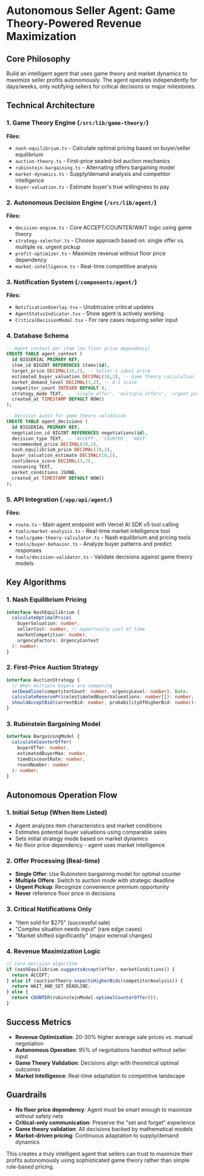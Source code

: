 # Autonomous Seller Agent: Game Theory-Powered Revenue Maximization

## Core Philosophy
Build an intelligent agent that uses game theory and market dynamics to maximize seller profits autonomously. The agent operates independently for days/weeks, only notifying sellers for critical decisions or major milestones.

## Technical Architecture

### 1. Game Theory Engine (`/src/lib/game-theory/`)
**Files:**
- `nash-equilibrium.ts` - Calculate optimal pricing based on buyer/seller equilibrium
- `auction-theory.ts` - First-price sealed-bid auction mechanics
- `rubinstein-bargaining.ts` - Alternating offers bargaining model
- `market-dynamics.ts` - Supply/demand analysis and competitor intelligence
- `buyer-valuation.ts` - Estimate buyer's true willingness to pay

### 2. Autonomous Decision Engine (`/src/lib/agent/`)
**Files:**
- `decision-engine.ts` - Core ACCEPT/COUNTER/WAIT logic using game theory
- `strategy-selector.ts` - Choose approach based on: single offer vs. multiple vs. urgent pickup
- `profit-optimizer.ts` - Maximize revenue without floor price dependency
- `market-intelligence.ts` - Real-time competitive analysis

### 3. Notification System (`/components/agent/`)
**Files:**
- `NotificationOverlay.tsx` - Unobtrusive critical updates
- `AgentStatusIndicator.tsx` - Show agent is actively working
- `CriticalDecisionModal.tsx` - For rare cases requiring seller input

### 4. Database Schema
```sql
-- Agent context per item (no floor price dependency)
CREATE TABLE agent_context (
  id BIGSERIAL PRIMARY KEY,
  item_id BIGINT REFERENCES items(id),
  target_price DECIMAL(10,2), -- Seller's ideal price
  estimated_buyer_valuation DECIMAL(10,2), -- Game theory calculation
  market_demand_level DECIMAL(3,2), -- 0-1 scale
  competitor_count INTEGER DEFAULT 0,
  strategy_mode TEXT, -- 'single_offer', 'multiple_offers', 'urgent_pickup'
  created_at TIMESTAMP DEFAULT NOW()
);

-- Decision audit for game theory validation
CREATE TABLE agent_decisions (
  id BIGSERIAL PRIMARY KEY,
  negotiation_id BIGINT REFERENCES negotiations(id),
  decision_type TEXT, -- 'ACCEPT', 'COUNTER', 'WAIT'
  recommended_price DECIMAL(10,2),
  nash_equilibrium_price DECIMAL(10,2),
  buyer_valuation_estimate DECIMAL(10,2),
  confidence_score DECIMAL(3,2),
  reasoning TEXT,
  market_conditions JSONB,
  created_at TIMESTAMP DEFAULT NOW()
);
```

### 5. API Integration (`/app/api/agent/`)
**Files:**
- `route.ts` - Main agent endpoint with Vercel AI SDK v5 tool calling
- `tools/market-analysis.ts` - Real-time market intelligence tool
- `tools/game-theory-calculator.ts` - Nash equilibrium and pricing tools
- `tools/buyer-behavior.ts` - Analyze buyer patterns and predict responses
- `tools/decision-validator.ts` - Validate decisions against game theory models

## Key Algorithms

### 1. Nash Equilibrium Pricing
```typescript
interface NashEquilibrium {
  calculateOptimalPrice(
    buyerValuation: number,
    sellerCost: number, // opportunity cost of time
    marketCompetition: number,
    urgencyFactors: UrgencyContext
  ): number;
}
```

### 2. First-Price Auction Strategy
```typescript
interface AuctionStrategy {
  // When multiple buyers are competing
  setDeadline(competitorCount: number, urgencyLevel: number): Date;
  calculateReservePrice(estimatedBuyerValueations: number[]): number;
  shouldAcceptBid(currentBid: number, probabilityOfHigherBid: number): boolean;
}
```

### 3. Rubinstein Bargaining Model
```typescript
interface BargainingModel {
  calculateCounterOffer(
    buyerOffer: number,
    estimatedBuyerMax: number,
    timeDiscountRate: number,
    roundNumber: number
  ): number;
}
```

## Autonomous Operation Flow

### 1. Initial Setup (When Item Listed)
- Agent analyzes item characteristics and market conditions
- Estimates potential buyer valuations using comparable sales
- Sets initial strategy mode based on market dynamics
- No floor price dependency - agent uses market intelligence

### 2. Offer Processing (Real-time)
- **Single Offer**: Use Rubinstein bargaining model for optimal counter
- **Multiple Offers**: Switch to auction mode with strategic deadline
- **Urgent Pickup**: Recognize convenience premium opportunity
- **Never** reference floor price in decisions

### 3. Critical Notifications Only
- "Item sold for $275" (successful sale)
- "Complex situation needs input" (rare edge cases)
- "Market shifted significantly" (major external changes)

### 4. Revenue Maximization Logic
```typescript
// Core decision algorithm
if (nashEquilibrium.suggestsAccept(offer, marketConditions)) {
  return ACCEPT;
} else if (auctionTheory.expectsHigherBids(competitorAnalysis)) {
  return WAIT_AND_SET_DEADLINE;
} else {
  return COUNTER(rubinsteinModel.optimalCounterOffer());
}
```

## Success Metrics
- **Revenue Optimization**: 20-30% higher average sale prices vs. manual negotiation
- **Autonomous Operation**: 95% of negotiations handled without seller input
- **Game Theory Validation**: Decisions align with theoretical optimal outcomes
- **Market Intelligence**: Real-time adaptation to competitive landscape

## Guardrails
- **No floor price dependency**: Agent must be smart enough to maximize without safety nets
- **Critical-only communication**: Preserve the "set and forget" experience
- **Game theory validation**: All decisions backed by mathematical models
- **Market-driven pricing**: Continuous adaptation to supply/demand dynamics

This creates a truly intelligent agent that sellers can trust to maximize their profits autonomously using sophisticated game theory rather than simple rule-based pricing.